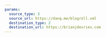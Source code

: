 ```yaml
---
params:
  source_type: 3
  source_url: https://danq.me/blogroll.xml
  destination_type: 2
  destination_url: https://brianjdevries.com
---
```

